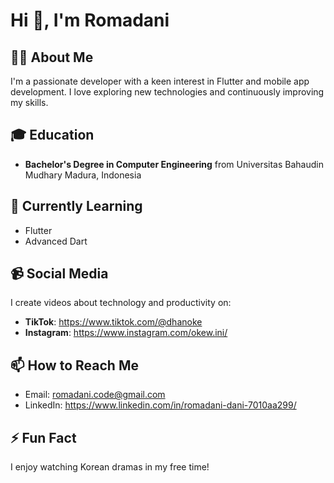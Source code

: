 # Hi 👋, I'm Romadani

## 👨‍💻 About Me
I'm a passionate developer with a keen interest in Flutter and mobile app development. I love exploring new technologies and continuously improving my skills.

## 🎓 Education
- **Bachelor's Degree in Computer Engineering** from Universitas Bahaudin Mudhary Madura, Indonesia

## 🌱 Currently Learning
- Flutter
- Advanced Dart

## 📹 Social Media
I create videos about technology and productivity on:
- **TikTok**: https://www.tiktok.com/@dhanoke
- **Instagram**: https://www.instagram.com/okew.ini/

## 📫 How to Reach Me
- Email: romadani.code@gmail.com
- LinkedIn: https://www.linkedin.com/in/romadani-dani-7010aa299/

## ⚡ Fun Fact
I enjoy watching Korean dramas in my free time!
